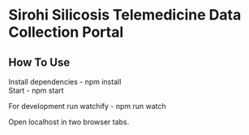 # Sirohi Silicosis Telemedicine Data Collection Portal

## How To Use

Install dependencies - npm install  
Start - npm start  

For development run watchify - npm run watch  

Open localhost in two browser tabs.
